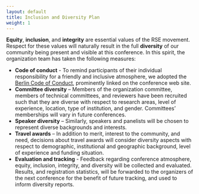 ```yaml
---
layout: default
title: Inclusion and Diversity Plan
weight: 1
---
```


**Equity**, **inclusion**, and **integrity** are essential values
of the RSE movement. Respect for these values will naturally result
in the full **diversity** of our community being present and visible
at this conference. In this spirit, the organization team has taken
the following measures:

* **Code of conduct** - To remind participants of their individual
  responsibility for a friendly and inclusive atmosphere, we adopted
  the [Berlin Code of Conduct](https://berlincodeofconduct.org/),
  prominently linked on the conference web site.
* **Committee diversity** – Members of the organization committee,
  members of technical committees, and reviewers have been
  recruited such that they are diverse with respect to research
  areas, level of experience, location, type of institution,
  and gender. Committees’ memberships will vary in future conferences.
* **Speaker diversity** – Similarly, speakers and panelists will be
  chosen to represent diverse backgrounds and interests.
* **Travel awards** – In addition to merit, interest to the community,
  and need, decisions about travel awards will consider diversity
  aspects with respect to demographic, institutional and geographic
  background, level of experience and funding situation.
* **Evaluation and tracking** - Feedback regarding conference
  atmosphere, equity, inclusion, integrity, and diversity will
  be collected and evaluated. Results, and registration statistics,
  will be forwarded to the organizers of the next conference for the
  benefit of future tracking, and used to inform diversity reports.

